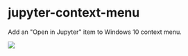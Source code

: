 # jupyter-context-menu
Add an "Open in Jupyter" item to Windows 10 context menu.

![](/jupyter-context-menu/_static/screenshot.png)
